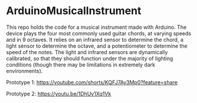 # ArduinoMusicalInstrument

This repo holds the code for a musical instrument made with Arduino. The device plays the four most commonly used guitar chords, at varying speeds and in 9 octaves. It relies on an infrared sensor to determine the chord, a light sensor to determine the octave, and a potentiometer to determine the speed of the notes. The light and infrared sensors are dynamically calibrated, so that they should function under the majority of lighting conditions (though there may be limitations in extremely dark environments).


Prototype 1: https://youtube.com/shorts/KQFJ7Ay3Mp0?feature=share

Prototype 2: https://youtu.be/1DhUv1Xq1Vk
